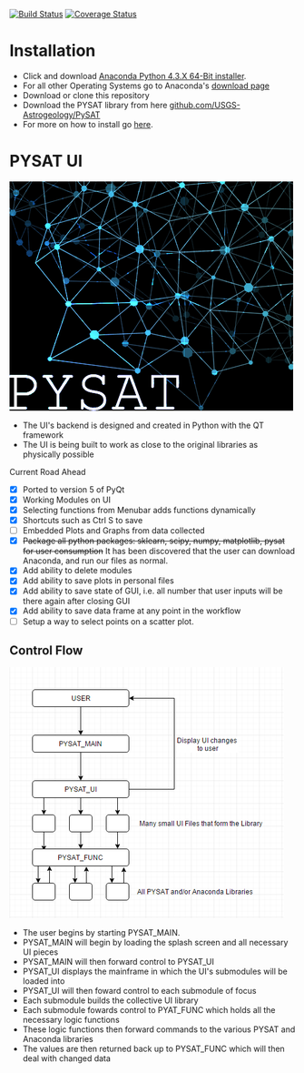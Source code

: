 [![Build Status](https://travis-ci.org/USGS-Astrogeology/PySAT.svg?branch=master)](https://travis-ci.org/USGS-Astrogeology/PySAT)
[![Coverage Status](https://coveralls.io/repos/github/USGS-Astrogeology/PySAT/badge.svg?branch=master)](https://coveralls.io/github/USGS-Astrogeology/PySAT?branch=master)
# Installation

  - Click and download [Anaconda Python 4.3.X 64-Bit installer](https://repo.continuum.io/archive/Anaconda3-4.3.1-Windows-x86_64.exe).
  - For all other Operating Systems go to Anaconda's [download page](https://www.continuum.io/downloads)
  - Download or clone this repository
  - Download the PYSAT library from here [github.com/USGS-Astrogeology/PySAT](https://github.com/USGS-Astrogeology/PySAT)
  - For more on how to install go [here](https://github.com/USGS-Astrogeology/PySAT_Point_Spectra_GUI/wiki/How-To-Install).

# PYSAT UI
![PYSAT splash](./images/splash.png)  

- The UI's backend is designed and created in Python with the QT framework
- The UI is being built to work as close to the original libraries as physically possible

Current Road Ahead
- [x] Ported to version 5 of PyQt
- [x] Working Modules on UI
- [x] Selecting functions from Menubar adds functions dynamically
- [x] Shortcuts such as Ctrl S to save
- [ ] Embedded Plots and Graphs from data collected
- [x] ~~Package all python packages: sklearn, scipy, numpy, matplotlib, pysat for user consumption~~ It has been discovered that the user can download Anaconda, and run our files as normal.
- [x] Add ability to delete modules
- [x] Add ability to save plots in personal files
- [x] Add ability to save state of GUI, i.e. all number that user inputs will be there again after closing GUI
- [x] Add ability to save data frame at any point in the workflow 
- [ ] Setup a way to select points on a scatter plot.

## Control Flow

![FlowChart](./images/Flowchart.png)

- The user begins by starting PYSAT_MAIN.
- PYSAT_MAIN will begin by loading the splash screen and all necessary UI pieces
- PYSAT_MAIN will then forward control to PYSAT_UI
- PYSAT_UI displays the mainframe in which the UI's submodules will be loaded into
- PYSAT_UI will then foward control to each submodule of focus
- Each submodule builds the collective UI library
- Each submodule fowards control to PYAT_FUNC which holds all the necessary logic functions
- These logic functions then forward commands to the various PYSAT and Anaconda libraries
- The values are then returned back up to PYSAT_FUNC which will then deal with changed data
